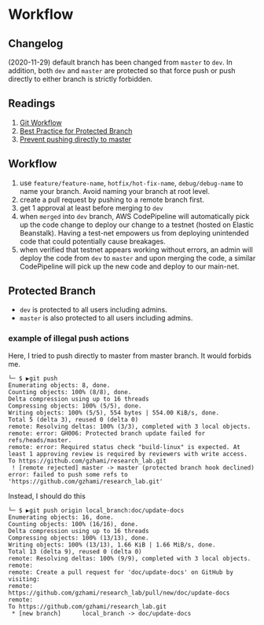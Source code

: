 # Workflow

## Changelog

(2020-11-29) default branch has been changed from `master` to `dev`. In addition, both `dev` and `master` are protected 
so that force push or push directly to either branch is strictly forbidden.

## Readings

1. [Git Workflow](https://www.atlassian.com/git/tutorials/comparing-workflows/gitflow-workflow)
2. [Best Practice for Protected Branch](https://github.community/t/best-practices-for-protected-branches/10204)
3. [Prevent pushing directly to master](https://stackoverflow.com/questions/46146491/prevent-pushing-to-master-on-github)


## Workflow

1. use `feature/feature-name`, `hotfix/hot-fix-name`, `debug/debug-name` to name your branch. Avoid naming your branch 
at root level.
2. create a pull request by pushing to a remote branch first.
3. get 1 approval at least before merging to `dev`
4. when `merged` into `dev` branch, AWS CodePipeline will automatically pick up the code change to deploy our change
to a testnet (hosted on Elastic Beanstalk). Having a test-net empowers us from deploying unintended code that could 
potentially cause breakages.
5. when verified that testnet appears working without errors, an admin will deploy the code from `dev` to `master` and 
upon merging the code, a similar CodePipeline will pick up the new code and deploy to our main-net.

## Protected Branch

* `dev` is protected to all users including admins.
* `master` is also protected to all users including admins.

### example of illegal push actions

Here, I tried to push directly to master from master branch. It would forbids me.

```
└─ $ ▶git push
Enumerating objects: 8, done.
Counting objects: 100% (8/8), done.
Delta compression using up to 16 threads
Compressing objects: 100% (5/5), done.
Writing objects: 100% (5/5), 554 bytes | 554.00 KiB/s, done.
Total 5 (delta 3), reused 0 (delta 0)
remote: Resolving deltas: 100% (3/3), completed with 3 local objects.
remote: error: GH006: Protected branch update failed for refs/heads/master.
remote: error: Required status check "build-linux" is expected. At least 1 approving review is required by reviewers with write access.
To https://github.com/gzhami/research_lab.git
 ! [remote rejected] master -> master (protected branch hook declined)
error: failed to push some refs to 'https://github.com/gzhami/research_lab.git'
```

Instead, I should do this

```
└─ $ ▶git push origin local_branch:doc/update-docs
Enumerating objects: 16, done.
Counting objects: 100% (16/16), done.
Delta compression using up to 16 threads
Compressing objects: 100% (13/13), done.
Writing objects: 100% (13/13), 1.66 KiB | 1.66 MiB/s, done.
Total 13 (delta 9), reused 0 (delta 0)
remote: Resolving deltas: 100% (9/9), completed with 3 local objects.
remote: 
remote: Create a pull request for 'doc/update-docs' on GitHub by visiting:
remote:      https://github.com/gzhami/research_lab/pull/new/doc/update-docs
remote: 
To https://github.com/gzhami/research_lab.git
 * [new branch]      local_branch -> doc/update-docs
```


